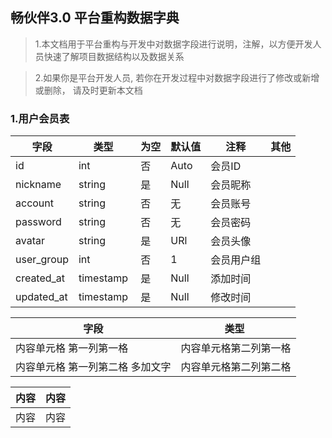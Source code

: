 ## 畅伙伴3.0 平台重构数据字典

> 1.本文档用于平台重构与开发中对数据字段进行说明，注解，以方便开发人员快速了解项目数据结构以及数据关系

> 2.如果你是平台开发人员, 若你在开发过程中对数据字段进行了修改或新增或删除， 请及时更新本文档

### 1.用户会员表

字段 | 类型 | 为空 | 默认值 | 注释 | 其他 
-----|----- | -----|------|-----|-----
id 		| int 		| 否 | Auto | 会员ID |
nickname 	| string 	| 是 | Null | 会员昵称
account 	| string 	| 否 | 无 	| 会员账号
password 	| string 	| 否 | 无 	| 会员密码
avatar 	| string 	| 是 | URl  | 会员头像
user_group | int 		| 否 | 1		| 会员用户组
created_at | timestamp 	| 是 | Null | 添加时间 
updated_at | timestamp 	| 是 | Null | 修改时间 


字段 | 类型 
--------- | -------------
内容单元格 第一列第一格 | 内容单元格第二列第一格
内容单元格 第一列第二格 多加文字 | 内容单元格第二列第二格 

| 内容 | 内容 |
| ------ | ------ |
| 内容 | 内容 |
